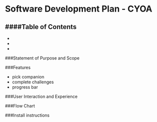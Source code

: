 # Software Development Plan - CYOA

####Table of Contents
-
-
-
-




###Statement of Purpose and Scope
<!-- Develop a statement of purpose and scope for your application. It must include:
- describe at a high level what the application will do
- identify the problem it will solve and explain why you are developing it
- identify the target audience
- explain how a member of the target audience will use it -->


###Features
<!-- Develop a list of features that will be included in the application. It must include:
- at least THREE features
- describe each feature -->
- pick companion
- complete challenges
- progress bar

###User Interaction and Experience
<!-- Develop an outline of the user interaction and experience for the application.
Your outline must include:
- how the user will find out how to interact with / use each feature
- how the user will interact with / use each feature
- how errors will be handled by the application and displayed to the user -->

###Flow Chart
<!-- Develop a diagram which describes the control flow of your application. Your diagram must:
- show the workflow/logic and/or integration of the features in your application for each feature.
- utilise a recognised format or set of conventions for a control flow diagram, such as UML. -->

###Install instructions 